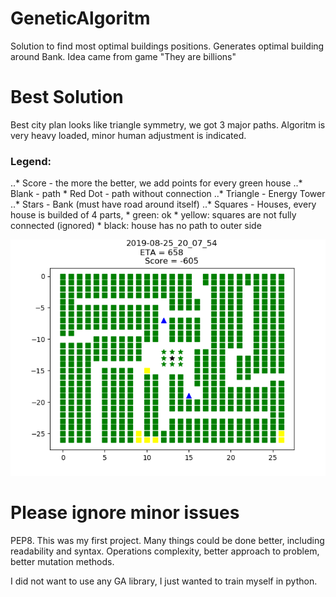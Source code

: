 # GeneticAlgoritm
Solution to find most optimal buildings positions.
Generates optimal building around Bank.
Idea came from game "They are billions"

# Best Solution 
Best city plan looks like triangle symmetry, we got 3 major paths. Algoritm is very heavy loaded, minor human adjustment is indicated.

### Legend:
..* Score - the more the better, we add points for every green house
..* Blank - path
	* Red Dot - path without connection
..* Triangle - Energy Tower
..* Stars - Bank (must have road around itself)
..* Squares - Houses, every house is builded of 4 parts, 
	* green: ok
	* yellow: squares are not fully connected (ignored)
	* black: house has no path to outer side

![Alt](/City_Plan/Gold.png?raw=true "Golden Solution")

# Please ignore minor issues 
PEP8. 
This was my first project. Many things could be done better, including readability and syntax. Operations complexity, better approach to problem, better mutation methods.


I did not want to use any GA library, I just wanted to train myself in python.